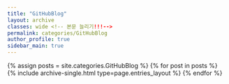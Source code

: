 ```yaml
---
title: "GitHubBlog"
layout: archive
classes: wide <!-- 본문 늘리기!!!-->
permalink: categories/GitHubBlog
author_profile: true
sidebar_main: true
---
```



{% assign posts = site.categories.GitHubBlog %}
{% for post in posts %} {% include archive-single.html type=page.entries_layout %} {% endfor %}